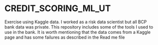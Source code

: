 # CREDIT_SCORING_ML_UT
Exercise using Kaggle data. I worked as a risk data scientist but all BCP bank data was private. This repository includes some of the tools I used to use in the bank. It is worth mentioning that the data comes from a Kaggle page and has some failures as described in the Read me file
